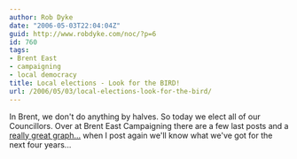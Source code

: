 ```yaml
---
author: Rob Dyke
date: "2006-05-03T22:04:04Z"
guid: http://www.robdyke.com/noc/?p=6
id: 760
tags:
- Brent East
- campaigning
- local democracy
title: Local elections - Look for the BIRD!
url: /2006/05/03/local-elections-look-for-the-bird/
---
```

In Brent, we don't do anything by halves. So today we elect all of our Councillors. Over at Brent East Campaigning there are a few last posts and a [really great graph...](http://www.robdyke.com/bec/?p=110) when I post again we'll know what we've got for the next four years...